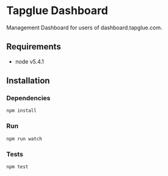 # Tapglue Dashboard

Management Dashboard for users of dashboard.tapglue.com.

## Requirements

- node v5.4.1

## Installation

### Dependencies

```shell
npm install
```

### Run

```
npm run watch
```

### Tests

```shell
npm test
```

